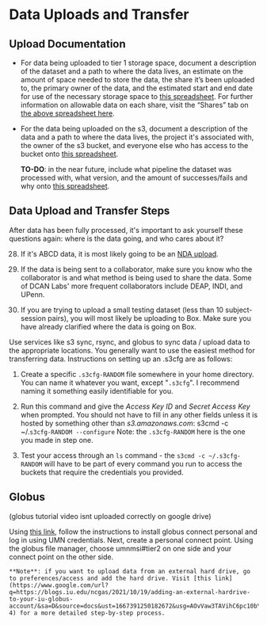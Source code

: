 # Data Uploads and Transfer

## Upload Documentation

* For data being uploaded to tier 1 storage space, document a description of the dataset and a path to where the data lives, an estimate on the amount of space needed to store the data, the share it’s been uploaded to, the primary owner of the data, and the estimated start and end date for use of the necessary storage space to [this spreadsheet](https://docs.google.com/spreadsheets/d/1QpKYJQqhuxoQhErBscAEev9npsd1RgKS8KdCL6FiuEo/edit#gid=870411543). For further information on allowable data on each share, visit the “Shares” tab on [the above spreadsheet here](https://docs.google.com/spreadsheets/d/1QpKYJQqhuxoQhErBscAEev9npsd1RgKS8KdCL6FiuEo/edit#gid=2135306680).
* For the data being uploaded on the s3, document a description of the data and a path to where the data lives, the project it's associated with, the owner of the s3 bucket, and everyone else who has access to the bucket onto [this spreadsheet](https://docs.google.com/spreadsheets/u/0/d/1QpKYJQqhuxoQhErBscAEev9npsd1RgKS8KdCL6FiuEo/edit). 

    **TO-DO**: in the near future, include what pipeline the dataset was processed with, what version, and the amount of successes/fails and why onto [this spreadsheet](https://docs.google.com/spreadsheets/d/1QpKYJQqhuxoQhErBscAEev9npsd1RgKS8KdCL6FiuEo/edit#gid=0).

## Data Upload and Transfer Steps

After data has been fully processed, it's important to ask yourself these questions again: where is the data going, and who cares about it?

28. If it's ABCD data, it is most likely going to be an [NDA upload](https://github.com/DCAN-Labs/nda-bids-upload). 

29. If the data is being sent to a collaborator, make sure you know who the collaborator is and what method is being used to share the data. Some of DCAN Labs' more frequent collaborators include DEAP, INDI, and UPenn.

30. If you are trying to upload a small testing dataset (less than 10 subject-session pairs), you will most likely be uploading to Box. Make sure you have already clarified where the data is going on Box.

Use services like s3 sync, rsync, and globus to sync data / upload data to the appropriate locations. You generally want to use the easiest method for transferring data. Instructions on setting up an .s3cfg are as follows:

1. Create a specific `.s3cfg-RANDOM` file somewhere in your home directory. You can name it whatever you want, except "`.s3cfg`". I recommend naming it something easily identifiable for you.

2. Run this command and give the _Access Key ID_ and _Secret Access Key_ when prompted. You should not have to fill in any other fields unless it is hosted by something other than _s3.amazonaws.com_: s3cmd -c ~/.`s3cfg-RANDOM --configure`                                                Note: the `.s3cfg-RANDOM` here is the one you made in step one.

3. Test your access through an `ls` command - the `s3cmd -c ~/.s3cfg-RANDOM` will have to be part of every command you run to access the buckets that require the credentials you provided.

## Globus

(globus tutorial video isnt uploaded correctly on google drive)


Using [this link](https://www.globus.org/), follow the instructions to install globus connect personal and log in using UMN credentials. Next, create a personal connect point. Using the globus file manager, choose umnmsi#tier2 on one side and your connect point on the other side.


    **Note**: if you want to upload data from an external hard drive, go to preferences/access and add the hard drive. Visit [this link](https://www.google.com/url?q=https://blogs.iu.edu/ncgas/2021/10/19/adding-an-external-hardrive-to-your-iu-globus-account/&sa=D&source=docs&ust=1667391250182672&usg=AOvVaw3TAVihC6pc10bY2FObWl-4) for a more detailed step-by-step process. 